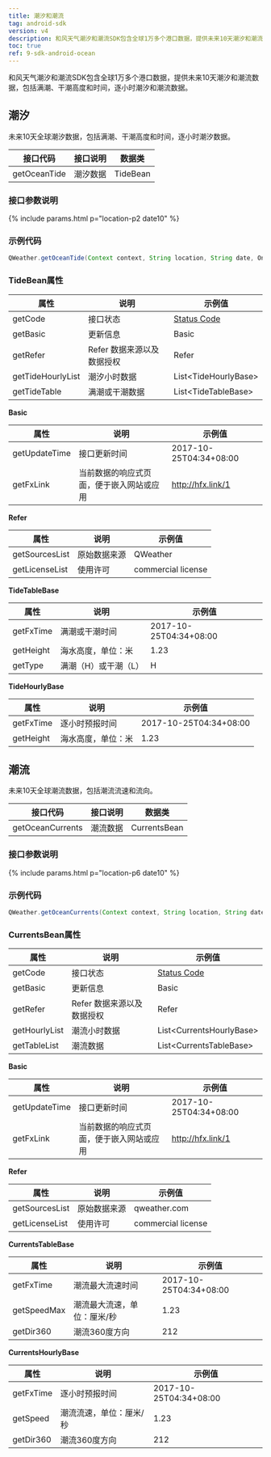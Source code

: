 ```yaml
---
title: 潮汐和潮流
tag: android-sdk
version: v4
description: 和风天气潮汐和潮流SDK包含全球1万多个港口数据，提供未来10天潮汐和潮流数据，包括满潮、干潮高度和时间，逐小时潮汐和潮流数据。
toc: true
ref: 9-sdk-android-ocean
---
```


和风天气潮汐和潮流SDK包含全球1万多个港口数据，提供未来10天潮汐和潮流数据，包括满潮、干潮高度和时间，逐小时潮汐和潮流数据。

## 潮汐

未来10天全球潮汐数据，包括满潮、干潮高度和时间，逐小时潮汐数据。

| 接口代码| 接口说明          | 数据类  |
| -------- | ---------------- | ------- |
| getOceanTide| 潮汐数据  | TideBean |

### 接口参数说明

{% include params.html p="location-p2 date10" %}

### 示例代码

```java
QWeather.getOceanTide(Context context, String location, String date, OnResultOceanTideListener listener);
```

### TideBean属性

| 属性            | 说明     | 示例值                    |
| --------------- | -------- | ---------------------- |
| getCode         | 接口状态 | [Status Code](/docs/resource/status-code/)        |
| getBasic         | 更新信息 | Basic       |
| getRefer         | Refer 数据来源以及数据授权 | Refer  |
| getTideHourlyList | 潮汐小时数据 | List\<TideHourlyBase> |
| getTideTable | 满潮或干潮数据 | List\<TideTableBase> |

**Basic**

| 属性           | 说明         | 示例值             |
| -------------- | ------------ | ------------------ |
| getUpdateTime | 接口更新时间 | 2017-10-25T04:34+08:00      |
| getFxLink | 当前数据的响应式页面，便于嵌入网站或应用  | http://hfx.link/1 |

**Refer**

| 属性           | 说明         | 示例值             |
| -------------- | ------------ | ------------------ |
| getSourcesList | 原始数据来源 | QWeather      |
| getLicenseList | 使用许可     | commercial license |


**TideTableBase**

| 属性         | 说明                                                                    | 示例值               |
| ------------ | ----------------------------------------------------- | -------------------- |
| getFxTime      | 满潮或干潮时间                                 | 2017-10-25T04:34+08:00|
| getHeight        | 海水高度，单位：米                                       | 1.23            |
| getType       | 满潮（H）或干潮（L）                              |    H    |

**TideHourlyBase**

| 属性         | 说明                                                                    | 示例值               |
| ------------ | ----------------------------------------------------- | -------------------- |
| getFxTime      | 逐小时预报时间                                 | 2017-10-25T04:34+08:00|
| getHeight        | 海水高度，单位：米                                       | 1.23            |


## 潮流

未来10天全球潮流数据，包括潮流流速和流向。

| 接口代码| 接口说明          | 数据类  |
| -------- | ---------------- | ------- |
| getOceanCurrents| 潮流数据  | CurrentsBean |

### 接口参数说明

{% include params.html p="location-p6 date10" %}

### 示例代码

```java
QWeather.getOceanCurrents(Context context, String location, String date, OnResultOceanTideListener listener);
```

### CurrentsBean属性

| 属性            | 说明     | 示例值                    |
| --------------- | -------- | ---------------------- |
| getCode         | 接口状态 | [Status Code](/docs/resource/status-code/)         |
| getBasic         | 更新信息 | Basic       |
| getRefer         | Refer 数据来源以及数据授权 | Refer  |
| getHourlyList | 潮流小时数据 | List\<CurrentsHourlyBase> |
| getTableList | 潮流数据 | List\<CurrentsTableBase> |

**Basic**

| 属性           | 说明         | 示例值             |
| -------------- | ------------ | ------------------ |
| getUpdateTime | 接口更新时间 | 2017-10-25T04:34+08:00      |
| getFxLink | 当前数据的响应式页面，便于嵌入网站或应用  | http://hfx.link/1 |

**Refer**

| 属性           | 说明         | 示例值             |
| -------------- | ------------ | ------------------ |
| getSourcesList | 原始数据来源 | qweather.com      |
| getLicenseList | 使用许可     | commercial license |


**CurrentsTableBase**

| 属性         | 说明                                                                    | 示例值               |
| ------------ | ----------------------------------------------------- | -------------------- |
| getFxTime      | 潮流最大流速时间                                 | 2017-10-25T04:34+08:00|
| getSpeedMax        | 潮流最大流速，单位：厘米/秒              | 1.23            |
| getDir360       | 潮流360度方向                              |    212    |

**CurrentsHourlyBase**

| 属性         | 说明                                                                    | 示例值               |
| ------------ | ----------------------------------------------------- | -------------------- |
| getFxTime      | 逐小时预报时间                                 | 2017-10-25T04:34+08:00|
| getSpeed        | 潮流流速，单位：厘米/秒              | 1.23            |
| getDir360       | 潮流360度方向                              |    212    |


